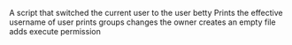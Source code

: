 A script that switched the current user to the user betty
Prints the effective username of user
prints groups
changes the owner
creates an empty file
adds execute permission
